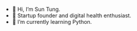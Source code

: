 - 👋 Hi, I’m Sun Tung.
- 👀 Startup founder and digital health enthusiast.
- 🌱 I’m currently learning Python.
